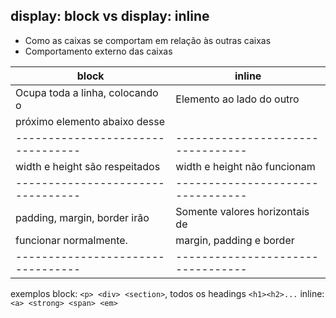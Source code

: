 ## display: block vs display: inline

- Como as caixas se comportam em relação às outras caixas
- Comportamento externo das caixas

| **block**                       |  **inline**                     |
|---------------------------------|---------------------------------|
| Ocupa toda a linha, colocando o | Elemento ao lado do outro       |
| próximo elemento abaixo desse   |                                 |
|---------------------------------|---------------------------------|
| width e height são respeitados  | width e height não funcionam    |
|---------------------------------|---------------------------------|
| padding, margin, border irão    | Somente valores horizontais de  |
| funcionar normalmente.          | margin, padding e border        |
|---------------------------------|---------------------------------|

exemplos
block: `<p> <div> <section>`, todos os headings `<h1><h2>...`
inline: `<a> <strong> <span> <em>`